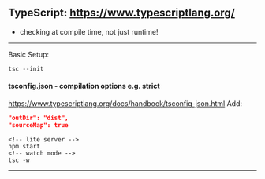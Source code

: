 ## TypeScript: https://www.typescriptlang.org/
- checking at compile time, not just runtime!
----
Basic Setup:
```
tsc --init
```
#### tsconfig.json - compilation options e.g. strict
https://www.typescriptlang.org/docs/handbook/tsconfig-json.html
Add:
```json
"outDir": "dist",
"sourceMap": true
  ```

```
<!-- lite server -->
npm start
<!-- watch mode -->
tsc -w
```
----
